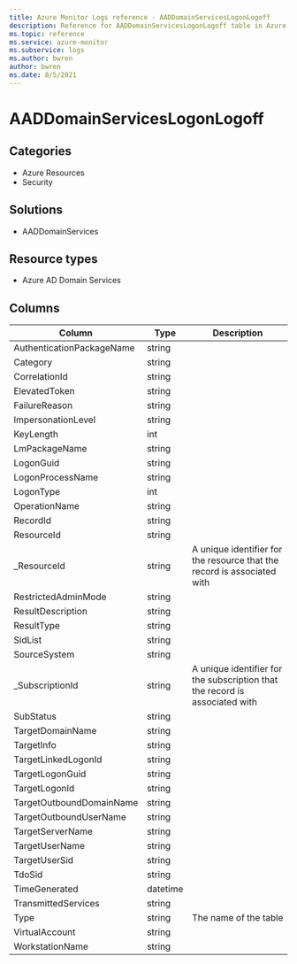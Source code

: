 ```yaml
---
title: Azure Monitor Logs reference - AADDomainServicesLogonLogoff
description: Reference for AADDomainServicesLogonLogoff table in Azure Monitor Logs.
ms.topic: reference
ms.service: azure-monitor
ms.subservice: logs
ms.author: bwren
author: bwren
ms.date: 8/5/2021
---
```


# AADDomainServicesLogonLogoff

 

## Categories

- Azure Resources
- Security
## Solutions

- AADDomainServices
## Resource types

- Azure AD Domain Services




## Columns

|Column|Type|Description|
|---|---|---|
|AuthenticationPackageName|string||
|Category|string||
|CorrelationId|string||
|ElevatedToken|string||
|FailureReason|string||
|ImpersonationLevel|string||
|KeyLength|int||
|LmPackageName|string||
|LogonGuid|string||
|LogonProcessName|string||
|LogonType|int||
|OperationName|string||
|RecordId|string||
|ResourceId|string||
|_ResourceId|string|A unique identifier for the resource that the record is associated with|
|RestrictedAdminMode|string||
|ResultDescription|string||
|ResultType|string||
|SidList|string||
|SourceSystem|string||
|_SubscriptionId|string|A unique identifier for the subscription that the record is associated with|
|SubStatus|string||
|TargetDomainName|string||
|TargetInfo|string||
|TargetLinkedLogonId|string||
|TargetLogonGuid|string||
|TargetLogonId|string||
|TargetOutboundDomainName|string||
|TargetOutboundUserName|string||
|TargetServerName|string||
|TargetUserName|string||
|TargetUserSid|string||
|TdoSid|string||
|TimeGenerated|datetime||
|TransmittedServices|string||
|Type|string|The name of the table|
|VirtualAccount|string||
|WorkstationName|string||
